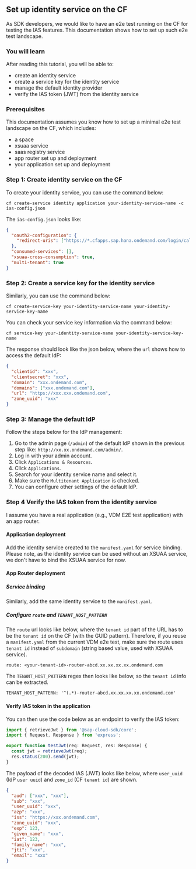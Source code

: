 ## Set up identity service on the CF

As SDK developers, we would like to have an e2e test running on the CF for testing the IAS features.
This documentation shows how to set up such e2e test landscape.

### You will learn

After reading this tutorial, you will be able to:

- create an identity service
- create a service key for the identity service
- manage the default identity provider
- verify the IAS token (JWT) from the identity service

### Prerequisites

This documentation assumes you know how to set up a minimal e2e test landscape on the CF, which includes:

- a space
- xsuaa service
- saas registry service
- app router set up and deployment
- your application set up and deployment

### Step 1: Create identity service on the CF

To create your identity service, you can use the command below:

```
cf create-service identity application your-identity-service-name -c ias-config.json
```

The `ias-config.json` looks like:

```json
{
  "oauth2-configuration": {
    "redirect-uris": ["https://*.cfapps.sap.hana.ondemand.com/login/callback"]
  },
  "consumed-services": [],
  "xsuaa-cross-consumption": true,
  "multi-tenant": true
}
```

### Step 2: Create a service key for the identity service

Similarly, you can use the command below:

```
cf create-service-key your-identity-service-name your-identity-service-key-name
```

You can check your service key information via the command below:

```
cf service-key your-identity-service-name your-identity-service-key-name
```

The response should look like the json below, where the `url` shows how to access the default IdP:

```json
{
  "clientid": "xxx",
  "clientsecret": "xxx",
  "domain": "xxx.ondemand.com",
  "domains": ["xxx.ondemand.com"],
  "url": "https://xxx.xxx.ondemand.com",
  "zone_uuid": "xxx"
}
```

### Step 3: Manage the default IdP

Follow the steps below for the IdP management:

1. Go to the admin page (`/admin`) of the default IdP shown in the previous step like: `http://xx.xx.ondemand.com/admin/`.
1. Log in with your admin account.
1. Click `Applications & Resources`.
1. Click `Applications`.
1. Search for your identity service name and select it.
1. Make sure the `Multitenant Application` is checked.
1. You can configure other settings of the default IdP.

### Step 4 Verify the IAS token from the identity service

I assume you have a real application (e.g., VDM E2E test application) with an app router.

#### Application deployment

Add the identity service created to the `manifest.yaml` for service binding.
Please note, as the identity service can be used without an XSUAA service, we don't have to bind the XSUAA service for now.

#### App Router deployment

##### Service binding

Similarly, add the same identity service to the `manifest.yaml`.

##### Configure `route` and `TENANT_HOST_PATTERN`

The `route` url looks like below, where the `tenant id` part of the URL has to be the `tenant id` on the CF (with the GUID pattern).
Therefore, if you reuse a `manifest.yaml` from the current VDM e2e test, make sure the route uses `tenant id` instead of `subdomain` (string based value, used with XSUAA service).

```
route: <your-tenant-id>-router-abcd.xx.xx.xx.xx.ondemand.com
```

The `TENANT_HOST_PATTERN` regex then looks like below, so the `tenant id` info can be extracted.

```
TENANT_HOST_PATTERN: '^(.*)-router-abcd.xx.xx.xx.xx.ondemand.com'
```

#### Verify IAS token in the application

You can then use the code below as an endpoint to verify the IAS token:

```ts
import { retrieveJwt } from '@sap-cloud-sdk/core';
import { Request, Response } from 'express';

export function testJwt(req: Request, res: Response) {
  const jwt = retrieveJwt(req);
  res.status(200).send(jwt);
}
```

The payload of the decoded IAS (JWT) looks like below, where `user_uuid` (IdP `user uuid`) and `zone_id` (CF `tenant id`) are shown.

```json
{
  "aud": ["xxx", "xxx"],
  "sub": "xxx",
  "user_uuid": "xxx",
  "azp": "xxx",
  "iss": "https://xxx.ondemand.com",
  "zone_uuid": "xxx",
  "exp": 123,
  "given_name": "xxx",
  "iat": 123,
  "family_name": "xxx",
  "jti": "xxx",
  "email": "xxx"
}
```
